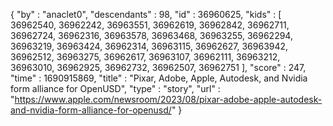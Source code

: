 {
  "by" : "anaclet0",
  "descendants" : 98,
  "id" : 36960625,
  "kids" : [ 36962540, 36962242, 36963551, 36962619, 36962842, 36962711, 36962724, 36962316, 36963578, 36963468, 36963255, 36962294, 36963219, 36963424, 36962314, 36963115, 36962627, 36963942, 36962512, 36963275, 36962617, 36963107, 36962111, 36963212, 36963010, 36962925, 36962732, 36962507, 36962751 ],
  "score" : 247,
  "time" : 1690915869,
  "title" : "Pixar, Adobe, Apple, Autodesk, and Nvidia form alliance for OpenUSD",
  "type" : "story",
  "url" : "https://www.apple.com/newsroom/2023/08/pixar-adobe-apple-autodesk-and-nvidia-form-alliance-for-openusd/"
}
